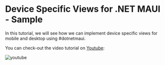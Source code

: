 # Device Specific Views for .NET MAUI - Sample
In this tutorial, we will see how we can implement device specific views for mobile and desktop using #dotnetmaui.


You can check-out the video tutorial on [Youtube](https://www.youtube.com/watch?v=7oVrdUELuYA):

![youtube](https://user-images.githubusercontent.com/103980/185140453-f6373cb8-ab0b-4292-b3b5-af8b92244951.jpeg)

